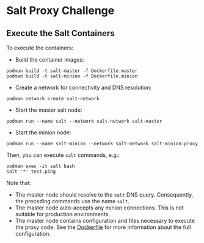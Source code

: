# Salt Proxy Challenge

## Execute the Salt Containers

To execute the containers:

* Build the container images:

```
podman build -t salt-master -f Dockerfile.master
podman build -t salt-minion -f Dockerfile.minion 
```

* Create a network for connectivity and DNS resolution:

```
podman network create salt-network 
```

* Start the master salt node:

```
podman run --name salt --network salt-network salt-master
```

* Start the minion node:

```
podman run --name salt-minion --network salt-network salt-minion:proxy
```

Then, you can execute `salt` commands, e.g.:

```
podman exec -it salt bash
salt '*' test.ping
```

Note that:

* The master node should resolve to the `salt` DNS query. Consequently, the preceding commands use the name `salt`.
* The master node auto-accepts any minion connections. This is not suitable for production environments.
* The master node contains configuration and files necessary to execute the proxy code. See the [Dockerfile](./Dockerfile.master) for more information about the full configuration. 

